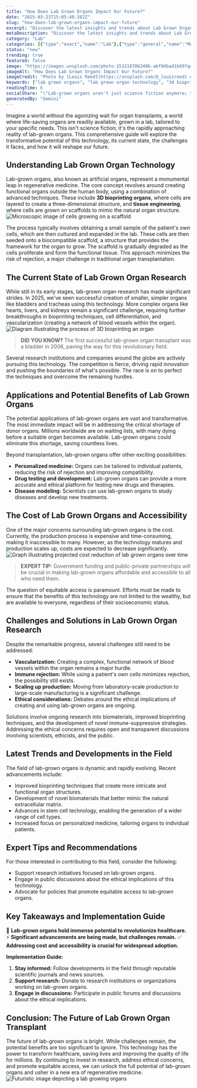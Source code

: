 ```yaml
---
title: "How Does Lab Grown Organs Impact Our Future?"
date: "2025-03-23T15:05:40.582Z"
slug: "how-does-lab-grown-organs-impact-our-future"
excerpt: "Discover the latest insights and trends about Lab Grown Organs. This comprehensive guide covers everything you need to know about Lab Grown Organs in 2025."
metaDescription: "Discover the latest insights and trends about Lab Grown Organs. This comprehensive guide covers everything you need to know about Lab Grown Organs in 2025."
category: "Lab"
categories: [{"type":"exact","name":"Lab"},{"type":"general","name":"Medicine"},{"type":"medium","name":"Bioengineering"},{"type":"specific","name":"Tissue Engineering"},{"type":"niche","name":"Decellularization"}]
status: "new"
trending: true
featured: false
image: "https://images.unsplash.com/photo-1532187863486-abf9dbad1b69?q=85&w=1200&fit=max&fm=webp&auto=compress"
imageAlt: "How Does Lab Grown Organs Impact Our Future?"
imageCredit: "Photo by [Louis Reed](https://unsplash.com/@_louisreed) on Unsplash"
keywords: ["lab grown organs", "lab grown organ technology", "3d bioprinting organs", "artificial organs", "growing organs in a lab", "cost of lab grown organs", "buy lab grown organs", "lab grown organ research", "future of lab grown organs", "lab grown organ transplant"]
readingTime: 6
socialShare: "\"Lab-grown organs aren't just science fiction anymore; they're poised to revolutionize healthcare, eliminating organ shortage and offering personalized medicine.  The future of transplantation is being written in the lab.\""
generatedBy: "Gemini"
---
```




Imagine a world without the agonizing wait for organ transplants, a world where life-saving organs are readily available, grown in a lab, tailored to your specific needs.  This isn't science fiction; it's the rapidly approaching reality of lab-grown organs. This comprehensive guide will explore the transformative potential of this technology, its current state, the challenges it faces, and how it will reshape our future.

## Understanding Lab Grown Organ Technology

Lab-grown organs, also known as artificial organs, represent a monumental leap in regenerative medicine.  The core concept revolves around creating functional organs outside the human body, using a combination of advanced techniques.  These include **3D bioprinting organs**, where cells are layered to create a three-dimensional structure, and **tissue engineering**, where cells are grown on scaffolds to mimic the natural organ structure.  ![Microscopic image of cells growing on a scaffold](https://images.unsplash.com/photo-1532187863486-abf9dbad1b69?q=85&w=1200&fit=max&fm=webp&auto=compress)

The process typically involves obtaining a small sample of the patient's own cells, which are then cultured and expanded in the lab.  These cells are then seeded onto a biocompatible scaffold, a structure that provides the framework for the organ to grow.  The scaffold is gradually degraded as the cells proliferate and form the functional tissue.  This approach minimizes the risk of rejection, a major challenge in traditional organ transplantation.

## The Current State of Lab Grown Organ Research

While still in its early stages, lab-grown organ research has made significant strides. In 2025, we've seen successful creation of smaller, simpler organs like bladders and tracheas using this technology.  More complex organs like hearts, livers, and kidneys remain a significant challenge, requiring further breakthroughs in bioprinting techniques, cell differentiation, and vascularization (creating a network of blood vessels within the organ). ![Diagram illustrating the process of 3D bioprinting an organ](https://images.unsplash.com/photo-1532094349884-543bc11b234d?q=85&w=1200&fit=max&fm=webp&auto=compress)

> **DID YOU KNOW?** The first successful lab-grown organ transplant was a bladder in 2006, paving the way for this revolutionary field.

Several research institutions and companies around the globe are actively pursuing this technology.  The competition is fierce, driving rapid innovation and pushing the boundaries of what's possible.  The race is on to perfect the techniques and overcome the remaining hurdles.

## Applications and Potential Benefits of Lab Grown Organs

The potential applications of lab-grown organs are vast and transformative.  The most immediate impact will be in addressing the critical shortage of donor organs. Millions worldwide are on waiting lists, with many dying before a suitable organ becomes available. Lab-grown organs could eliminate this shortage, saving countless lives.

Beyond transplantation, lab-grown organs offer other exciting possibilities:

*   **Personalized medicine:** Organs can be tailored to individual patients, reducing the risk of rejection and improving compatibility.
*   **Drug testing and development:** Lab-grown organs can provide a more accurate and ethical platform for testing new drugs and therapies.
*   **Disease modeling:**  Scientists can use lab-grown organs to study diseases and develop new treatments.

## The Cost of Lab Grown Organs and Accessibility

One of the major concerns surrounding lab-grown organs is the cost.  Currently, the production process is expensive and time-consuming, making it inaccessible to many.  However, as the technology matures and production scales up, costs are expected to decrease significantly. ![Graph illustrating projected cost reduction of lab grown organs over time](https://images.unsplash.com/photo-1486825586573-7131f7991bdd?q=85&w=1200&fit=max&fm=webp&auto=compress)

> **EXPERT TIP:**  Government funding and public-private partnerships will be crucial in making lab-grown organs affordable and accessible to all who need them.

The question of equitable access is paramount.  Efforts must be made to ensure that the benefits of this technology are not limited to the wealthy, but are available to everyone, regardless of their socioeconomic status.

## Challenges and Solutions in Lab Grown Organ Research

Despite the remarkable progress, several challenges still need to be addressed:

*   **Vascularization:** Creating a complex, functional network of blood vessels within the organ remains a major hurdle.
*   **Immune rejection:** While using a patient's own cells minimizes rejection, the possibility still exists.
*   **Scaling up production:**  Moving from laboratory-scale production to large-scale manufacturing is a significant challenge.
*   **Ethical considerations:**  Debates around the ethical implications of creating and using lab-grown organs are ongoing.

Solutions involve ongoing research into biomaterials, improved bioprinting techniques, and the development of novel immune-suppressive strategies.  Addressing the ethical concerns requires open and transparent discussions involving scientists, ethicists, and the public.

## Latest Trends and Developments in the Field

The field of lab-grown organs is dynamic and rapidly evolving.  Recent advancements include:

*   Improved bioprinting techniques that create more intricate and functional organ structures.
*   Development of novel biomaterials that better mimic the natural extracellular matrix.
*   Advances in stem cell technology, enabling the generation of a wider range of cell types.
*   Increased focus on personalized medicine, tailoring organs to individual patients.

## Expert Tips and Recommendations

For those interested in contributing to this field, consider the following:

*   Support research initiatives focused on lab-grown organs.
*   Engage in public discussions about the ethical implications of this technology.
*   Advocate for policies that promote equitable access to lab-grown organs.

##  Key Takeaways and Implementation Guide

🔑 **Lab-grown organs hold immense potential to revolutionize healthcare.**
⚡ **Significant advancements are being made, but challenges remain.**
✅ **Addressing cost and accessibility is crucial for widespread adoption.**

**Implementation Guide:**

1.  **Stay informed:** Follow developments in the field through reputable scientific journals and news sources.
2.  **Support research:** Donate to research institutions or organizations working on lab-grown organs.
3.  **Engage in discussions:** Participate in public forums and discussions about the ethical implications.

## Conclusion: The Future of Lab Grown Organ Transplant

The future of lab-grown organs is bright.  While challenges remain, the potential benefits are too significant to ignore.  This technology has the power to transform healthcare, saving lives and improving the quality of life for millions.  By continuing to invest in research, address ethical concerns, and promote equitable access, we can unlock the full potential of lab-grown organs and usher in a new era of regenerative medicine.  ![Futuristic image depicting a lab growing organs](https://images.unsplash.com/photo-1582560475093-ba66accbc424?q=85&w=1200&fit=max&fm=webp&auto=compress)

